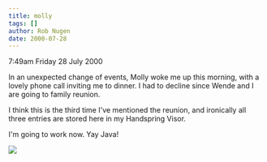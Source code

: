 ```yaml
---
title: molly
tags: []
author: Rob Nugen
date: 2000-07-28
---
```


<p class=date>7:49am Friday 28 July 2000</p>

<p>In an unexpected change of events, Molly woke me up this morning, with a lovely phone call inviting me to dinner.  I had to decline since Wende and I are going to family reunion.

<p>I think this is the third time I've mentioned the reunion, and ironically all three entries are stored here in my Handspring Visor.

<p>I'm going to work now.   Yay Java!

<p><img src="/images/rob/wL-ROB.gif">

